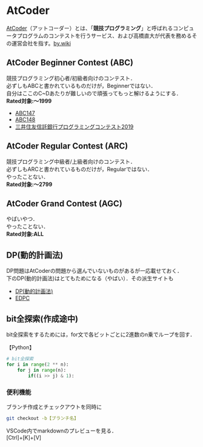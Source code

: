 # AtCoder

[AtCoder](https://atcoder.jp/home)（アットコーダー）とは、「**競技プログラミング**」と呼ばれるコンピュータプログラムのコンテストを行うサービス、および高橋直大が代表を務めるその運営会社を指す。[by.wiki](https://ja.wikipedia.org/wiki/AtCoder)

## AtCoder Beginner Contest (ABC)

競技プログラミング初心者/初級者向けのコンテスト．  
必ずしもABCと書かれているものだけが，Beginnerではない．  
自分はここのC~Dあたりが難しいので頑張ってもっと解けるようにする．  
**Rated対象:～1999**

* [ABC147](https://atcoder.jp/contests/abc147)
* [ABC148](https://atcoder.jp/contests/abc148)
* [三井住友信託銀行プログラミングコンテスト2019](https://atcoder.jp/contests/sumitrust2019)

## AtCoder Regular Contest (ARC)

競技プログラミング中級者/上級者向けのコンテスト．  
必ずしもARCと書かれているものだけが，Regularではない．  
やったことない．  
**Rated対象:～2799**

## AtCoder Grand Contest (AGC)

やばいやつ．  
やったことない．  
**Rated対象:ALL**

## DP(動的計画法)

DP問題はAtCoderの問題から選んでいないものがあるが一応載せておく．  
下のDP(動的計画法)はとてもためになる（やばい）．その派生サイトも  

* [DP(動的計画法)](https://qiita.com/drken/items/a5e6fe22863b7992efdb)  
* [EDPC](https://atcoder.jp/contests/dp)

## bit全探索(作成途中)

bit全探索をするためには，for文で各ビットごとに2進数のn乗でループを回す．  

【Python】

```python
# bit全探索
for i in range(2 ** n):
    for j in range(n):
        if((i >> j) & 1):
```

### 便利機能

ブランチ作成とチェックアウトを同時に

```bash
git checkout -b【ブランチ名】
```

VSCode内でmarkdownのプレビューを見る．  
[Ctrl]+[K]+[V]
